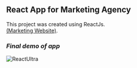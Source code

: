 ## React App for Marketing Agency

This project was created using ReactJs. <br/> [(Marketing Website)](https://adityashah1999.github.io/).

### *Final demo of app*

![ReactUltra](https://user-images.githubusercontent.com/47735236/129834255-1832ef73-edef-4330-83d6-2413b08eff6e.gif)



